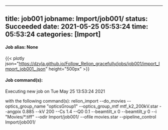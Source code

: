 
---
title: job001
jobname: Import/job001/
status: Succeeded
date: 2021-05-25 05:53:24
time: 05:53:24
categories: [Import]
---

#### Job alias: None

{{< plotly json="https://dzyla.github.io/Follow_Relion_gracefully/jobs/job001/import_Import_job001_.json" height="500px" >}}

#### Job command(s):


 
 Executing new job on Tue May 25 13:53:24 2021
 
 with the following command(s): 
relion_import  --do_movies  --optics_group_name "opticsGroup1" --optics_group_mtf mtf_k2_200kV.star --angpix 0.885 --kV 200 --Cs 1.4 --Q0 0.1 --beamtilt_x 0 --beamtilt_y 0 --i "Movies/*.tiff" --odir Import/job001/ --ofile movies.star --pipeline_control Import/job001/
 
 



